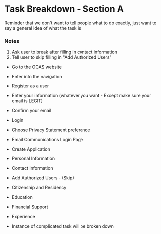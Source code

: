 # Task Breakdown - Section A
Reminder that we don't want to tell people what to do exactly, just want to say a general idea of what the task is

### Notes
1. Ask user to break after filling in contact information
2. Tell user to skip filling in "Add Authorized Users"

* Go to the OCAS website
* Enter into the navigation
* Register as a user
* Enter your information (whatever you want - Except make sure your email is LEGIT)
* Confirm your email
* Login
* Choose Privacy Statement preference
* Email Communications Login Page
* Create Application
* Personal Information
* Contact Information
* Add Authorized Users - (Skip)
* Citizenship and Residency
* Education
* Financial Support
* Experience

* Instance of complicated task will be broken down
